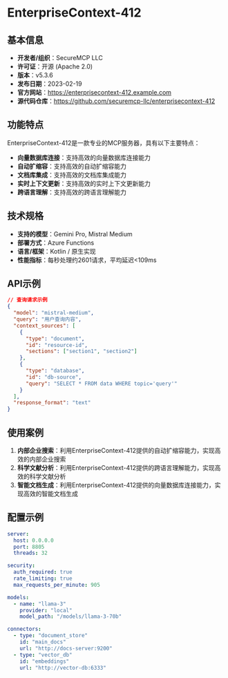 # EnterpriseContext-412

## 基本信息

- **开发者/组织**：SecureMCP LLC
- **许可证**：开源 (Apache 2.0)
- **版本**：v5.3.6
- **发布日期**：2023-02-19
- **官方网站**：https://enterprisecontext-412.example.com
- **源代码仓库**：https://github.com/securemcp-llc/enterprisecontext-412

## 功能特点

EnterpriseContext-412是一款专业的MCP服务器，具有以下主要特点：

- **向量数据库连接**：支持高效的向量数据库连接能力
- **自动扩缩容**：支持高效的自动扩缩容能力
- **文档库集成**：支持高效的文档库集成能力
- **实时上下文更新**：支持高效的实时上下文更新能力
- **跨语言理解**：支持高效的跨语言理解能力


## 技术规格

- **支持的模型**：Gemini Pro, Mistral Medium
- **部署方式**：Azure Functions
- **语言/框架**：Kotlin / 原生实现
- **性能指标**：每秒处理约2601请求，平均延迟<109ms

## API示例

```json
// 查询请求示例
{
  "model": "mistral-medium",
  "query": "用户查询内容",
  "context_sources": [
    {
      "type": "document",
      "id": "resource-id",
      "sections": ["section1", "section2"]
    },
    {
      "type": "database",
      "id": "db-source",
      "query": "SELECT * FROM data WHERE topic='query'"
    }
  ],
  "response_format": "text"
}
```

## 使用案例

1. **内部企业搜索**：利用EnterpriseContext-412提供的自动扩缩容能力，实现高效的内部企业搜索
2. **科学文献分析**：利用EnterpriseContext-412提供的跨语言理解能力，实现高效的科学文献分析
3. **智能文档生成**：利用EnterpriseContext-412提供的向量数据库连接能力，实现高效的智能文档生成


## 配置示例

```yaml
server:
  host: 0.0.0.0
  port: 8805
  threads: 32

security:
  auth_required: true
  rate_limiting: true
  max_requests_per_minute: 905

models:
  - name: "llama-3"
    provider: "local"
    model_path: "/models/llama-3-70b"

connectors:
  - type: "document_store"
    id: "main_docs"
    url: "http://docs-server:9200"
  - type: "vector_db"
    id: "embeddings"
    url: "http://vector-db:6333"
```